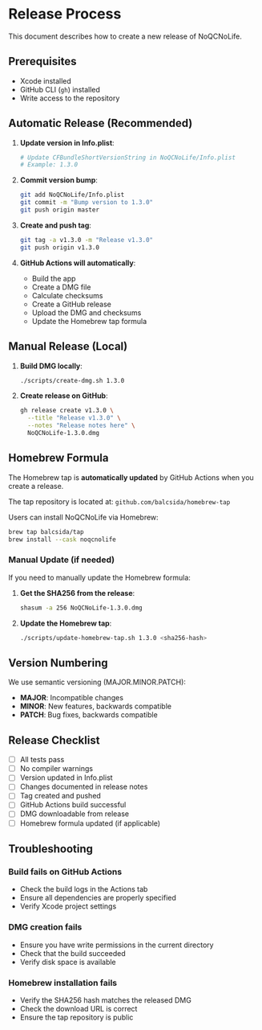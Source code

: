 # Release Process

This document describes how to create a new release of NoQCNoLife.

## Prerequisites

- Xcode installed
- GitHub CLI (`gh`) installed
- Write access to the repository

## Automatic Release (Recommended)

1. **Update version in Info.plist**:
   ```bash
   # Update CFBundleShortVersionString in NoQCNoLife/Info.plist
   # Example: 1.3.0
   ```

2. **Commit version bump**:
   ```bash
   git add NoQCNoLife/Info.plist
   git commit -m "Bump version to 1.3.0"
   git push origin master
   ```

3. **Create and push tag**:
   ```bash
   git tag -a v1.3.0 -m "Release v1.3.0"
   git push origin v1.3.0
   ```

4. **GitHub Actions will automatically**:
   - Build the app
   - Create a DMG file
   - Calculate checksums
   - Create a GitHub release
   - Upload the DMG and checksums
   - Update the Homebrew tap formula

## Manual Release (Local)

1. **Build DMG locally**:
   ```bash
   ./scripts/create-dmg.sh 1.3.0
   ```

2. **Create release on GitHub**:
   ```bash
   gh release create v1.3.0 \
     --title "Release v1.3.0" \
     --notes "Release notes here" \
     NoQCNoLife-1.3.0.dmg
   ```

## Homebrew Formula

The Homebrew tap is **automatically updated** by GitHub Actions when you create a release.

The tap repository is located at: `github.com/balcsida/homebrew-tap`

Users can install NoQCNoLife via Homebrew:
```bash
brew tap balcsida/tap
brew install --cask noqcnolife
```

### Manual Update (if needed)

If you need to manually update the Homebrew formula:

1. **Get the SHA256 from the release**:
   ```bash
   shasum -a 256 NoQCNoLife-1.3.0.dmg
   ```

2. **Update the Homebrew tap**:
   ```bash
   ./scripts/update-homebrew-tap.sh 1.3.0 <sha256-hash>
   ```

## Version Numbering

We use semantic versioning (MAJOR.MINOR.PATCH):

- **MAJOR**: Incompatible changes
- **MINOR**: New features, backwards compatible
- **PATCH**: Bug fixes, backwards compatible

## Release Checklist

- [ ] All tests pass
- [ ] No compiler warnings
- [ ] Version updated in Info.plist
- [ ] Changes documented in release notes
- [ ] Tag created and pushed
- [ ] GitHub Actions build successful
- [ ] DMG downloadable from release
- [ ] Homebrew formula updated (if applicable)

## Troubleshooting

### Build fails on GitHub Actions
- Check the build logs in the Actions tab
- Ensure all dependencies are properly specified
- Verify Xcode project settings

### DMG creation fails
- Ensure you have write permissions in the current directory
- Check that the build succeeded
- Verify disk space is available

### Homebrew installation fails
- Verify the SHA256 hash matches the released DMG
- Check the download URL is correct
- Ensure the tap repository is public
